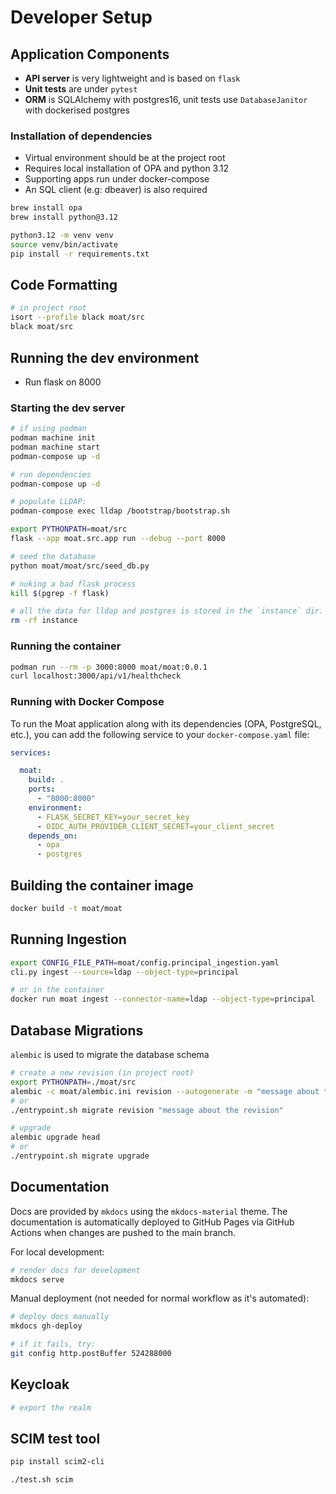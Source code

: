 # Developer Setup

## Application Components
* **API server** is very lightweight and is based on `flask`
* **Unit tests** are under `pytest`
* **ORM** is SQLAlchemy with postgres16, unit tests use `DatabaseJanitor` with dockerised postgres

### Installation of dependencies
* Virtual environment should be at the project root
* Requires local installation of OPA and python 3.12
* Supporting apps run under docker-compose
* An SQL client (e.g: dbeaver) is also required

```bash
brew install opa
brew install python@3.12

python3.12 -m venv venv
source venv/bin/activate
pip install -r requirements.txt

```

## Code Formatting
```bash
# in project root
isort --profile black moat/src
black moat/src
```
## Running the dev environment
* Run flask on 8000

### Starting the dev server
```bash
# if using podman
podman machine init
podman machine start
podman-compose up -d

# run dependencies
podman-compose up -d

# populate LLDAP:
podman-compose exec lldap /bootstrap/bootstrap.sh

export PYTHONPATH=moat/src
flask --app moat.src.app run --debug --port 8000

# seed the database
python moat/moat/src/seed_db.py

# nuking a bad flask process
kill $(pgrep -f flask)

# all the data for lldap and postgres is stored in the `instance` dir. nuke it to reset the app
rm -rf instance
```

### Running the container
```bash
podman run --rm -p 3000:8000 moat/moat:0.0.1
curl localhost:3000/api/v1/healthcheck
```

### Running with Docker Compose
To run the Moat application along with its dependencies (OPA, PostgreSQL, etc.), you can add the following service to your `docker-compose.yaml` file:

```yaml
services:

  moat:
    build: .
    ports:
      - "8000:8000"
    environment:
      - FLASK_SECRET_KEY=your_secret_key
      - OIDC_AUTH_PROVIDER_CLIENT_SECRET=your_client_secret
    depends_on:
      - opa
      - postgres
```

## Building the container image
```bash
docker build -t moat/moat
```

## Running Ingestion
```bash
export CONFIG_FILE_PATH=moat/config.principal_ingestion.yaml
cli.py ingest --source=ldap --object-type=principal

# or in the container
docker run moat ingest --connector-name=ldap --object-type=principal
```

## Database Migrations
`alembic` is used to migrate the database schema

```bash
# create a new revision (in project root)
export PYTHONPATH=./moat/src
alembic -c moat/alembic.ini revision --autogenerate -m "message about the revision"
# or
./entrypoint.sh migrate revision "message about the revision"

# upgrade
alembic upgrade head
# or
./entrypoint.sh migrate upgrade
```

## Documentation
Docs are provided by `mkdocs` using the `mkdocs-material` theme.
The documentation is automatically deployed to GitHub Pages via GitHub Actions when changes are pushed to the main branch.

For local development:
```bash
# render docs for development
mkdocs serve
```

Manual deployment (not needed for normal workflow as it's automated):
```bash
# deploy docs manually
mkdocs gh-deploy

# if it fails, try:
git config http.postBuffer 524288000
```

## Keycloak
```bash
# export the realm

```

## SCIM test tool
```bash
pip install scim2-cli

./test.sh scim
```